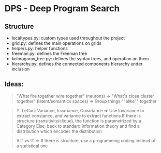 # DPS - Deep Program Search

## Structure

- localtypes.py: custom types used throughout the project
- grid.py: defines the main operations on grids
- helpers.py: helper functions
- freeman.py: defines the Freeman tree
- kolmogorov_tree.py: defines the syntax trees, and operation on them
- hierarchy.py: defines the connected components hierarchy under inclusion

## Ideas:

> "What fire together wire together" (neurons) -> "What's close cluster together" (latent/semantics spaces)
=> Group things ""alike"" together

> Y. LeCun: Variance, Invariance, Covariance
=> Use Invariance to extract constance, and variance to extract functions
If there is structure (transitivity/clique), the function is parametrized by a Category
Else, back to standard information theory and find a distribution which encodes the distribution

> AIT vs IT
=> If there is structure, use a programming coding instead of a statistical one
